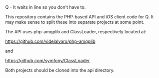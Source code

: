 Q - It waits in line so you don't have to.

This repository contains the PHP-based API and iOS client code for Q. It 
may make sense to split these into separate projects at some point.

The API uses php-amqplib and ClassLoader, respectively located at:

  https://github.com/videlalvaro/php-amqplib

and

  https://github.com/symfony/ClassLoader

Both projects should be cloned into the api directory.

